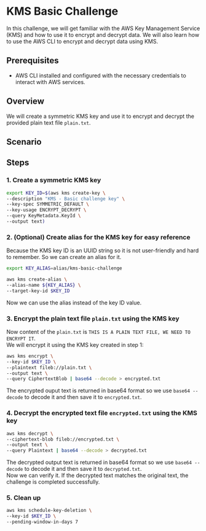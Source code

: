 # KMS Basic Challenge

In this challenge, we will get familiar with the AWS Key Management Service (KMS) and how to use it to encrypt and decrypt data. We will also learn how to use the AWS CLI to encrypt and decrypt data using KMS.

## Prerequisites
- AWS CLI installed and configured with the necessary credentials to interact with AWS services.

## Overview
We will create a symmetric KMS key and use it to encrypt and decrypt the provided plain text file `plain.txt`. 

## Scenario


## Steps
### 1. Create a symmetric KMS key
```bash
export KEY_ID=$(aws kms create-key \
--description "KMS - Basic challenge key" \
--key-spec SYMMETRIC_DEFAULT \
--key-usage ENCRYPT_DECRYPT \
--query KeyMetadata.KeyId \
--output text)
```


### 2. (Optional) Create alias for the KMS key for easy reference
Because the KMS key ID is an UUID string so it is not user-friendly and hard to remember. So we can create an alias for it.
```bash
export KEY_ALIAS=alias/kms-basic-challenge
```

```bash
aws kms create-alias \
--alias-name ${KEY_ALIAS} \
--target-key-id $KEY_ID
```
Now we can use the alias instead of the key ID value. 

### 3. Encrypt the plain text file `plain.txt` using the KMS key
Now content of the `plain.txt` is `THIS IS A PLAIN TEXT FILE, WE NEED TO ENCRYPT IT`. \
We will encrypt it using the KMS key created in step 1:
```bash
aws kms encrypt \
--key-id $KEY_ID \
--plaintext fileb://plain.txt \
--output text \
--query CiphertextBlob | base64 --decode > encrypted.txt
```
The encrypted ouput text is returned in base64 format so we use `base64 --decode` to decode it and then save it to `encrypted.txt`.

### 4. Decrypt the encrypted text file `encrypted.txt` using the KMS key
```bash
aws kms decrypt \
--ciphertext-blob fileb://encrypted.txt \
--output text \
--query Plaintext | base64 --decode > decrypted.txt
```
The decrypted output text is returned in base64 format so we use `base64 --decode` to decode it and then save it to `decrypted.txt`. \
Now we can verify it. If the decrypted text matches the original text, the challenge is completed successfully.

### 5. Clean up
```bash
aws kms schedule-key-deletion \
--key-id $KEY_ID \
--pending-window-in-days 7
```